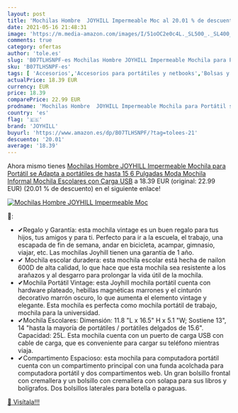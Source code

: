 ```yaml
---
layout: post
title: 'Mochilas Hombre  JOYHILL Impermeable Moc al 20.01 % de descuento'
date: 2021-05-16 21:48:31
image: 'https://m.media-amazon.com/images/I/51oOC2e0c4L._SL500_._SL400_.jpg'
comments: true
category: ofertas
author: 'tole.es'
slug: 'B07TLHSNPF-es Mochilas Hombre JOYHILL Impermeable Mochila para Portátil...'
sku: 'B07TLHSNPF-es'
tags: [ 'Accesorios','Accesorios para portátiles y netbooks','Bolsas y fundas para portátiles y netbooks','Informática','Mochilas para portátiles y netbooks','joyhill','mochila', ]
actualPrice: 18.39 EUR
currency: EUR
price: 18.39
comparePrice: 22.99 EUR
prodname: 'Mochilas Hombre  JOYHILL Impermeable Mochila para Portátil se Adapta a portátiles de hasta 15 6 Pulgadas Moda Mochila Informal Mochila Escolares con Carga USB'
country: 'es'
flag: '🇪🇸'
brand: 'JOYHILL'
buyurl: 'https://www.amazon.es/dp/B07TLHSNPF/?tag=tolees-21'
descuento: '20.01'
average: '18.39'
---
```


Ahora mismo tienes [Mochilas Hombre  JOYHILL Impermeable Mochila para Portátil se Adapta a portátiles de hasta 15 6 Pulgadas Moda Mochila Informal Mochila Escolares con Carga USB](https://www.amazon.es/dp/B07TLHSNPF/?tag=tolees-21) a 18.39 EUR (original: 22.99 EUR) (20.01 %  de descuento) en el siguiente enlace!

[![Mochilas Hombre  JOYHILL Impermeable Moc](https://m.media-amazon.com/images/I/51oOC2e0c4L._SL500_._SL400_.jpg)](https://www.amazon.es/dp/B07TLHSNPF/?tag=tolees-21)

🔎:

- ✔Regalo y Garantía: esta mochila vintage es un buen regalo para tus hijos, tus amigos y para ti. Perfecto para ir a la escuela, el trabajo, una escapada de fin de semana, andar en bicicleta, acampar, gimnasio, viajar, etc. Las mochilas Joyhill tienen una garantía de 1 año.
- ✔ Mochila escolar duradera: esta mochila escolar está hecha de nailon 600D de alta calidad, lo que hace que esta mochila sea resistente a los arañazos y al desgarro para prolongar la vida útil de la mochila.
- ✔Mochila Portátil Vintage: esta Joyhill mochila portátil cuenta con hardware plateado, hebillas magnéticas marrones y el cinturón decorativo marrón oscuro, lo que aumenta el elemento vintage y elegante. Esta mochila es perfecta como mochila portátil de trabajo, mochila para la universidad.
- ✔Mochila Escolares: Dimensión: 11.8 "L x 16.5" H x 5.1 "W; Sostiene 13", 14 "hasta la mayoría de portátiles / portátiles delgados de 15.6". Capacidad: 25L. Esta mochila cuenta con un puerto de carga USB con cable de carga, que es conveniente para cargar su teléfono mientras viaja.
- ✔Compartimento Espacioso: esta mochila para computadora portátil cuenta con un compartimento principal con una funda acolchada para computadora portátil y dos compartimentos web. Un gran bolsillo frontal con cremallera y un bolsillo con cremallera con solapa para sus libros y bolígrafos. Dos bolsillos laterales para botella o paraguas.

[🛒 Visítala!!!](https://www.amazon.es/dp/B07TLHSNPF/?tag=tolees-21)
